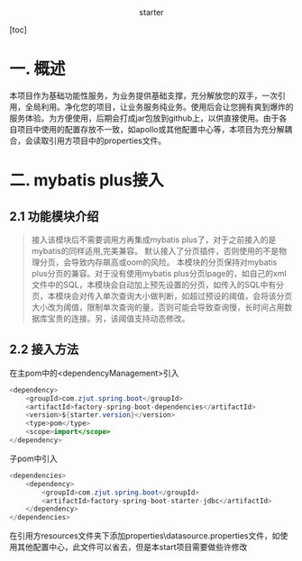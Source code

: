 <center>starter</center>   

[toc]

# 一. 概述
本项目作为基础功能性服务，为业务提供基础支撑，充分解放您的双手，一次引用，全局利用。净化您的项目，让业务服务纯业务。使用后会让您拥有爽到爆炸的服务体验。为方便使用，后期会打成jar包放到github上，以供直接使用。由于各自项目中使用的配置存放不一致，如apollo或其他配置中心等，本项目为充分解耦合，会读取引用方项目中的properties文件。

# 二. mybatis plus接入
## 2.1 功能模块介绍
> 接入该模块后不需要调用方再集成mybatis plus了，对于之前接入的是mybatis的同样适用,完美兼容。
默认接入了分页插件，否则使用的不是物理分页，会导致内存飙高或oom的风险。
本模块的分页保持对mybatis plus分页的兼容。对于没有使用mybatis plus分页Ipage的，如自己的xml文件中的SQL，本模块会自动加上预先设置的分页，如传入的SQL中有分页，本模块会对传入单次查询大小做判断，如超过预设的阈值，会将该分页大小改为阈值，限制单次查询的量，否则可能会导致查询慢，长时间占用数据库宝贵的连接。另，该阈值支持动态修改。

## 2.2 接入方法
在主pom中的\<dependencyManagement\>引入
```java
<dependency>
    <groupId>com.zjut.spring.boot</groupId>
    <artifactId>factory-spring-boot-dependencies</artifactId>
    <version>${starter.version}</version>
    <type>pom</type>
    <scope>import</scope>
</dependency>
```
子pom中引入
```java
<dependencies>
    <dependency>
        <groupId>com.zjut.spring.boot</groupId>
        <artifactId>factory-spring-boot-starter-jdbc</artifactId>
    </dependency>
</dependencies>
```
在引用方resources文件夹下添加properties\datasource.properties文件，如使用其他配置中心，此文件可以省去，但是本start项目需要做些许修改
